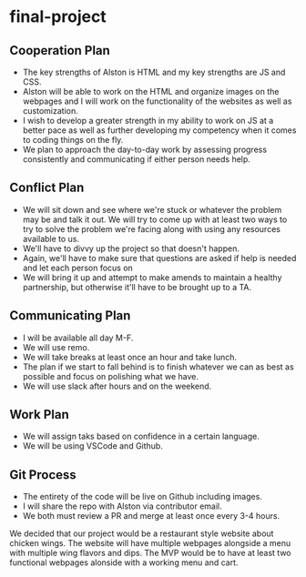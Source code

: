 # final-project 
## Cooperation Plan
* The key strengths of Alston is HTML and my key strengths are JS and CSS.
* Alston will be able to work on the HTML and organize images on the webpages and I will work on the functionality of the websites as well as customization. 
* I wish to develop a greater strength in my ability to work on JS at a better pace as well as further developing my competency when it comes to coding things on the fly. 
* We plan to approach the day-to-day work by assessing progress consistently and communicating if either person needs help. 

## Conflict Plan
* We will sit down and see where we're stuck or whatever the problem may be and talk it out. We will try to come up with at least two ways to try to solve the problem we're facing along with using any resources available to us. 
* We'll have to divvy up the project so that doesn't happen. 
* Again, we'll have to make sure that questions are asked if help is needed and let each person focus on 
* We will bring it up and attempt to make amends to maintain a healthy partnership, but otherwise it'll have to be brought up to a TA. 

## Communicating Plan
* I will be available all day M-F. 
* We will use remo. 
* We will take breaks at least once an hour and take lunch. 
* The plan if we start to fall behind is to finish whatever we can as best as possible and focus on polishing what we have. 
* We will use slack after hours and on the weekend.

## Work Plan
* We will assign taks based on confidence in a certain language. 
* We will be using VSCode and Github.

## Git Process
* The entirety of the code will be live on Github including images. 
* I will share the repo with Alston via contributor email. 
* We both must review a PR and merge at least once every 3-4 hours. 


We decided that our project would be a restaurant style website about chicken wings. The website will have multiple webpages alongside a menu with multiple wing flavors and dips. The MVP would be to have at least two functional webpages alonside with a working menu and cart. 
